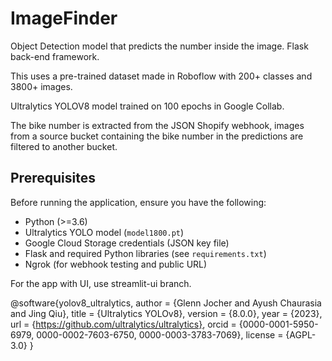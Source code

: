 # ImageFinder
Object Detection model that predicts the number inside the image.
Flask back-end framework.

This uses a pre-trained dataset made in Roboflow with 200+ classes and 3800+ images. 

Ultralytics YOLOV8 model trained on 100 epochs in Google Collab.

The bike number is extracted from the JSON Shopify webhook, images from a source bucket containing the bike number in the predictions are filtered to another bucket.

## Prerequisites

Before running the application, ensure you have the following:

- Python (>=3.6)
- Ultralytics YOLO model (`model1800.pt`)
- Google Cloud Storage credentials (JSON key file)
- Flask and required Python libraries (see `requirements.txt`)
- Ngrok (for webhook testing and public URL)

  
For the app with UI, use streamlit-ui branch.


@software{yolov8_ultralytics,
  author = {Glenn Jocher and Ayush Chaurasia and Jing Qiu},
  title = {Ultralytics YOLOv8},
  version = {8.0.0},
  year = {2023},
  url = {https://github.com/ultralytics/ultralytics},
  orcid = {0000-0001-5950-6979, 0000-0002-7603-6750, 0000-0003-3783-7069},
  license = {AGPL-3.0}
}

